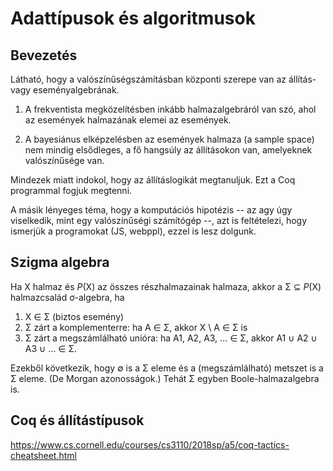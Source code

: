 # Adattípusok és algoritmusok

## Bevezetés

Látható, hogy a valószínűségszámításban központi szerepe van az állítás- vagy eseményalgebrának. 

1. A frekventista megközelítésben inkább halmazalgebráról van szó, ahol az események halmazának elemei az események. 

2. A bayesiánus elképzelésben az események halmaza (a sample space) nem mindig elsődleges, a fő hangsúly az állításokon van, amelyeknek valószínűsége van. 

Mindezek miatt indokol, hogy az állításlogikát megtanuljuk. Ezt a Coq programmal fogjuk megtenni. 

A másik lényeges téma, hogy a komputációs hipotézis -- az agy úgy viselkedik, mint egy valószínűségi számítógép --, azt is feltételezi, hogy ismerjük a programokat (JS, webppl), ezzel is lesz dolgunk.

## Szigma algebra

Ha X halmaz és _P_(X) az összes részhalmazainak halmaza, akkor a Σ ⊆ _P_(X) halmazcsalád σ-algebra, ha

1. X ∈ Σ (biztos esemény)
2. Σ zárt a komplementerre: ha A ∈ Σ, akkor X \ A ∈ Σ is
3. Σ zárt a megszámlálható unióra: ha  A1, A2, A3, ... ∈ Σ, akkor A1 ∪ A2 ∪ A3 ∪ … ∈ Σ.

Ezekből következik, hogy ∅ is a Σ eleme és a (megszámlálható) metszet is a Σ eleme. (De Morgan azonosságok.) Tehát Σ egyben Boole-halmazalgebra is.

## Coq és állítástípusok

https://www.cs.cornell.edu/courses/cs3110/2018sp/a5/coq-tactics-cheatsheet.html

